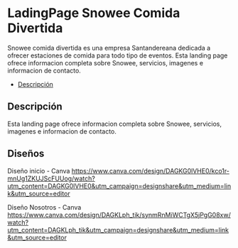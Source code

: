 # LadingPage Snowee Comida Divertida

Snowee comida divertida es una empresa Santandereana dedicada a ofrecer estaciones de comida para todo tipo de eventos.
Esta landing page ofrece informacion completa sobre Snowee, servicios, imagenes e informacion de contacto.

- [Descripción](#descripción)

## Descripción

Esta landing page ofrece informacion completa sobre Snowee, servicios, imagenes e informacion de contacto.

## Diseños

Diseño inicio - Canva
https://www.canva.com/design/DAGKG0lVHE0/kco1r-mnUg1ZKUJScFUUog/watch?utm_content=DAGKG0lVHE0&utm_campaign=designshare&utm_medium=link&utm_source=editor

Diseño Nosotros - Canva
https://www.canva.com/design/DAGKLph_tik/synmRnMiWCTgX5jPgG08xw/watch?utm_content=DAGKLph_tik&utm_campaign=designshare&utm_medium=link&utm_source=editor
